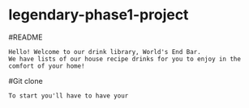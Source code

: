 # legendary-phase1-project


#README

    Hello! Welcome to our drink library, World's End Bar.
    We have lists of our house recipe drinks for you to enjoy in the comfort of your home!

#Git clone 

    To start you'll have to have your 